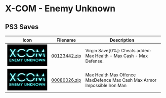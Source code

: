 # X-COM - Enemy Unknown

## PS3 Saves

| Icon | Filename | Description |
|------|----------|-------------|
| ![X-COM - Enemy Unknown](ICON0.PNG) | [00123442.zip](00123442.zip) | Virgin Save[0%]: Cheats added: Max Health - Max Cash - Max Defense. |
| ![X-COM - Enemy Unknown](ICON0.PNG) | [00080026.zip](00080026.zip) | Max Health Max Offence MaxDefence Max Cash Max Armor Impossible Iron Man |
